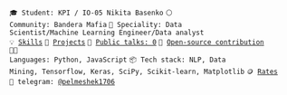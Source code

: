 <code>🎓 Student: KPI / IO-05 Nikita Basenko</code>
<code>⚪ Community: Bandera Mafia</code>
<code>👷 Speciality: Data Scientist/Machine Learning Engineer/Data analyst</code><br>
<code>💡 [Skills](SKILLS.md)</code>
<code>🧻 [Projects](PROJECTS.md)</code>
<code>📢 [Public talks: 0](TALKS.md)</code>
<code>👀 [Open-source contribution](CONTRIBUTION.md)</code><br>
<code>🧑‍💻 Languages: Python, JavaScript</code>
<code>📦 Tech stack: NLP, Data Mining, Tensorflow, Keras, SciPy, Scikit-learn, Matplotlib</code>
<code>🪙 [Rates](RATES.md)</code><br>
<code>💬 telegram: [@pelmeshek1706](https://telegram.me/pelmeshek1706)</code>
